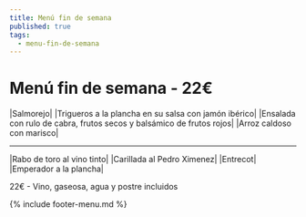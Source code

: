 ```yaml
---
title: Menú fin de semana
published: true
tags:
  - menu-fin-de-semana
---
```


# Menú fin de semana - 22€

|Salmorejo|
|Trigueros a la plancha en su salsa con jamón ibérico|
|Ensalada con rulo de cabra, frutos secos y balsámico de frutos rojos|
|Arroz caldoso con marisco|

------

|Rabo de toro al vino tinto|
|Carillada al Pedro Ximenez|
|Entrecot|
|Emperador a la plancha|

<!-- |Cordero asado|eligiendo este segundo plato se añade 6€ al menú, en total 28€| -->

22€ - Vino, gaseosa, agua y postre incluidos

{% include footer-menu.md %}
